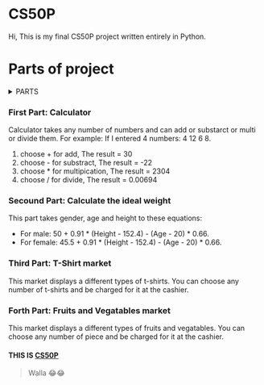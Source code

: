 # CS50P
Hi, This is my final CS50P project written entirely in Python.
# Parts of project
<details>
<summary>PARTS</summary>

| Rank | PARTS |
|-----:|-----------|
|     1| Calculator|
|     2| calc the ideal weight    |
|     3| T-Shirt market       |
|     4| Fruits and Vegatables market|

</details>

### First Part: Calculator 
Calculator takes any number of numbers and can add or substarct or multi or divide them.
For example: If I entered 4 numbers: 4 12 6 8.
1. choose + for add, The result = 30
2. choose - for substract, The result = -22
3. choose * for multipication, The result = 2304
4. choose / for divide, The result = 0.00694
### Secound Part: Calculate the ideal weight
This part takes gender, age and height to these equations:
- For male: 50 + 0.91 * (Height - 152.4) - (Age - 20) * 0.66.
- For female: 45.5 + 0.91 * (Height - 152.4) - (Age - 20) * 0.66.
### Third Part: T-Shirt market
This market displays a different types of t-shirts.
You can choose any number of t-shirts and be charged for it at the cashier.
### Forth Part: Fruits and Vegatables market
This market displays a different types of fruits and vegatables.
You can choose any number of piece and be charged for it at the cashier.
#### THIS IS [CS50P](https://cs50.harvard.edu/python/)
> Walla 😂😂
